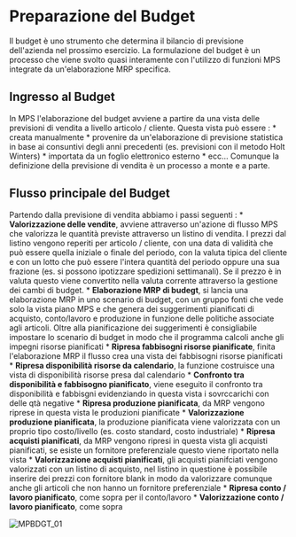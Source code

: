 # Preparazione del Budget
Il budget è uno strumento che determina il bilancio di previsione dell'azienda nel prossimo esercizio. La formulazione del budget è un processo che viene svolto quasi interamente con l'utilizzo di funzioni MPS integrate da un'elaborazione MRP specifica.

## Ingresso al Budget
In MPS l'elaborazione del budget avviene a partire da una vista delle previsioni di vendita a livello articolo / cliente. Questa vista può essere : 
 \* creata manualmente
 \* provenire da un'elaborazione di previsione statistica in base ai consuntivi degli anni precedenti (es. previsioni con il metodo Holt Winters)
 \* importata da un foglio elettronico esterno
 \* ecc...
Comunque la definizione della previsione di vendita è un processo a monte e a parte.

## Flusso principale del Budget
Partendo dalla previsione di vendita abbiamo i passi seguenti : 
 \* **Valorizzazione delle vendite**, avviene attraverso un'azione di flusso MPS che valorizza le quantità previste attraverso un listino di vendita. I prezzi dal listino vengono reperiti per articolo / cliente, con una data di validità che può essere quella iniziale o finale del periodo, con la valuta tipica del cliente e con un lotto che può essere l'intera quantità del periodo oppure una sua frazione (es. si possono ipotizzare spedizioni settimanali). Se il prezzo è in valuta questo viene convertito nella valuta corrente attraverso la gestione dei cambi di budget.
 \* **Elaborazione MRP di budegt**, si lancia una elaborazione MRP in uno scenario di budget, con un gruppo fonti che vede solo la vista piano MPS e che genera dei suggerimenti pianificati di acquisto, conto/lavoro e produzione in funzione delle politiche associate agli articoli. Oltre alla pianificazione dei suggerimenti è consigliabile impostare lo scenario di budget in modo che il programma calcoli anche gli impegni risorse pianificati
 \* **Ripresa fabbisogni risorse pianificate**, finita l'elaborazione MRP il flusso crea una vista dei fabbisogni risorse pianificati
 \* **Ripresa disponibilità risorse da calendario**, la funzione costruisce una vista di disponibilità risorse presa dal calendario
 \* **Confronto tra disponibilità e fabbisogno pianificato**, viene eseguito il confronto tra disponibilità e fabbisgni evidenziando in questa vista i sovrccarichi con delle qtà negative
 \* **Ripresa produzione pianificata**, da MRP vengono riprese in questa vista le produzioni pianificate
 \* **Valorizzazione produzione pianificata**, la produzione pianificata viene valorizzata con un proprio tipo costo/livello (es. costo standard, costo industriale)
 \* **Ripresa acquisti pianificati**, da MRP vengono ripresi in questa vista gli acquisti pianificati, se esiste un fornitore preferenziale questo viene riportato nella vista
 \* **Valorizzazione acquisti pianificati**, gli acquisti pianifciati vengono valorizzati con un listino di acquisto, nel listino in questione è possibile inserire dei prezzi con fornitore blank in modo da valorizzare comunque anche gli articoli che non hanno un fornitore preferenziale
 \* **Ripresa conto / lavoro pianificato**, come sopra per il conto/lavoro
 \* **Valorizzazione conto / lavoro pianificato**, come sopra

![MPBDGT_01](http://doc.smeup.com/immagini/MPBDGT_01/MPBDGT_01.png)